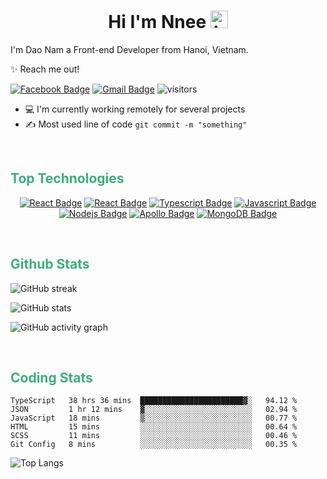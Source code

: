 <h1 align="center">Hi I'm Nnee <img src="https://user-images.githubusercontent.com/1303154/88677602-1635ba80-d120-11ea-84d8-d263ba5fc3c0.gif" width="28px" alt="hi"></h1>

I'm Dao Nam a Front-end Developer from Hanoi, Vietnam.

✨ Reach me out!

[![Facebook Badge](https://img.shields.io/badge/-nnee2810-14A0F9?style=flat-square&labelColor=14A0F9&logo=facebook&logoColor=white)](https://www.facebook.com/nnee2810/)
[![Gmail Badge](https://img.shields.io/badge/-dvn281002-EA4335?style=flat-square&labelColor=EA4335&logo=gmail&logoColor=white)](mailto:dvn281002@gmail.com)
![visitors](https://visitor-badge.glitch.me/badge?page_id=nnee2810.nnee2810)

- 💻 I'm currently working remotely for several projects
- ✍️ Most used line of code `git commit -m "something"`

<br/>

<h2 style="color: #3EAC7D;">Top Technologies</h2>

<div align="center">

[![React Badge](https://img.shields.io/badge/-Next.JS-000?style=for-the-badge&labelColor=000&logo=next.js&logoColor=fff)](#)
[![React Badge](https://img.shields.io/badge/-React-61DBFB?style=for-the-badge&labelColor=000&logo=react&logoColor=61DBFB)](#)
[![Typescript Badge](https://img.shields.io/badge/-Typescript-3178C6?style=for-the-badge&labelColor=000&logo=typescript&logoColor=3178C6)](#)
[![Javascript Badge](https://img.shields.io/badge/-Javascript-F7DF1E?style=for-the-badge&labelColor=000&logo=javascript&logoColor=F7DF1E)](#)
[![Nodejs Badge](https://img.shields.io/badge/-Node.JS-339933?style=for-the-badge&labelColor=000&logo=node.js&logoColor=339933)](#)
[![Apollo Badge](https://img.shields.io/badge/-Apollo--GraphQL-311C87?style=for-the-badge&labelColor=000&logo=apollographql&logoColor=311C87)](#)
[![MongoDB Badge](https://img.shields.io/badge/-MongoDB-47A248?style=for-the-badge&labelColor=000&logo=mongodb&logoColor=47A248)](#)

</div>

<br/>
<h2 style="color: #3EAC7D;">Github Stats</h2>

<p>
<img src="https://github-readme-streak-stats.herokuapp.com/?user=nnee2810&theme=vue-dark" alt="GitHub streak"/>
<p>

<p>
<img src="https://github-readme-stats.vercel.app/api?username=nnee2810&show_icons=true&theme=vue-dark" alt="GitHub stats"/>
<p>

<p>
<img src="https://activity-graph.herokuapp.com/graph?username=nnee2810&bg_color=273849&line=fff&color=3EAC7D&point=3EAC7D" alt="GitHub activity graph"/>
<p>

<br/>
<h2 style="color: #3EAC7D;">Coding Stats</h2>

<!--START_SECTION:waka-->

```text
TypeScript   38 hrs 36 mins  ███████████████████████▓░   94.12 %
JSON         1 hr 12 mins    ▓░░░░░░░░░░░░░░░░░░░░░░░░   02.94 %
JavaScript   18 mins         ▒░░░░░░░░░░░░░░░░░░░░░░░░   00.77 %
HTML         15 mins         ░░░░░░░░░░░░░░░░░░░░░░░░░   00.64 %
SCSS         11 mins         ░░░░░░░░░░░░░░░░░░░░░░░░░   00.46 %
Git Config   8 mins          ░░░░░░░░░░░░░░░░░░░░░░░░░   00.35 %
```

<!--END_SECTION:waka-->

<p>
<img  src="https://github-readme-stats.vercel.app/api/top-langs/?username=nnee2810&theme=vue-dark&langs_count=10&layout=compact" alt="Top Langs"/>
<p>
